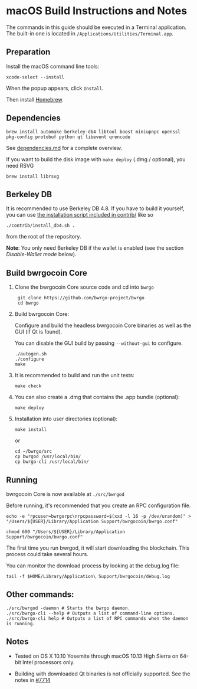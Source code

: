 macOS Build Instructions and Notes
====================================
The commands in this guide should be executed in a Terminal application.
The built-in one is located in `/Applications/Utilities/Terminal.app`.

Preparation
-----------
Install the macOS command line tools:

`xcode-select --install`

When the popup appears, click `Install`.

Then install [Homebrew](https://brew.sh).

Dependencies
----------------------

    brew install automake berkeley-db4 libtool boost miniupnpc openssl pkg-config protobuf python qt libevent qrencode

See [dependencies.md](dependencies.md) for a complete overview.

If you want to build the disk image with `make deploy` (.dmg / optional), you need RSVG

    brew install librsvg

Berkeley DB
-----------
It is recommended to use Berkeley DB 4.8. If you have to build it yourself,
you can use [the installation script included in contrib/](/contrib/install_db4.sh)
like so

```shell
./contrib/install_db4.sh .
```

from the root of the repository.

**Note**: You only need Berkeley DB if the wallet is enabled (see the section *Disable-Wallet mode* below).

Build bwrgocoin Core
------------------------

1. Clone the bwrgocoin Core source code and cd into `bwrgo`

        git clone https://github.com/bwrgo-project/bwrgo
        cd bwrgo

2.  Build bwrgocoin Core:

    Configure and build the headless bwrgocoin Core binaries as well as the GUI (if Qt is found).

    You can disable the GUI build by passing `--without-gui` to configure.

        ./autogen.sh
        ./configure
        make

3.  It is recommended to build and run the unit tests:

        make check

4.  You can also create a .dmg that contains the .app bundle (optional):

        make deploy

5.  Installation into user directories (optional):

        make install

    or

        cd ~/bwrgo/src
        cp bwrgod /usr/local/bin/
        cp bwrgo-cli /usr/local/bin/

Running
-------

bwrgocoin Core is now available at `./src/bwrgod`

Before running, it's recommended that you create an RPC configuration file.

    echo -e "rpcuser=bwrgorpc\nrpcpassword=$(xxd -l 16 -p /dev/urandom)" > "/Users/${USER}/Library/Application Support/bwrgocoin/bwrgo.conf"

    chmod 600 "/Users/${USER}/Library/Application Support/bwrgocoin/bwrgo.conf"

The first time you run bwrgod, it will start downloading the blockchain. This process could take several hours.

You can monitor the download process by looking at the debug.log file:

    tail -f $HOME/Library/Application\ Support/bwrgocoin/debug.log

Other commands:
-------

    ./src/bwrgod -daemon # Starts the bwrgo daemon.
    ./src/bwrgo-cli --help # Outputs a list of command-line options.
    ./src/bwrgo-cli help # Outputs a list of RPC commands when the daemon is running.

Notes
-----

* Tested on OS X 10.10 Yosemite through macOS 10.13 High Sierra on 64-bit Intel processors only.

* Building with downloaded Qt binaries is not officially supported. See the notes in [#7714](https://github.com/bitcoin/bitcoin/issues/7714)
